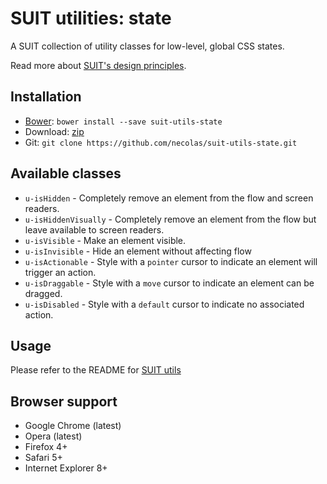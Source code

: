# SUIT utilities: state

A SUIT collection of utility classes for low-level, global CSS states.

Read more about [SUIT's design principles](https://github.com/necolas/suit/).

## Installation

* [Bower](http://bower.io/): `bower install --save suit-utils-state`
* Download: [zip](https://github.com/necolas/suit-utils-state/zipball/master)
* Git: `git clone https://github.com/necolas/suit-utils-state.git`

## Available classes

* `u-isHidden` - Completely remove an element from the flow and screen readers.
* `u-isHiddenVisually` - Completely remove an element from the flow but leave available to screen readers.
* `u-isVisible` - Make an element visible.
* `u-isInvisible` - Hide an element without affecting flow
* `u-isActionable` - Style with a `pointer` cursor to indicate an element will trigger an action.
* `u-isDraggable` - Style with a `move` cursor to indicate an element can be dragged.
* `u-isDisabled` - Style with a `default` cursor to indicate no associated action.

## Usage

Please refer to the README for [SUIT utils](https://github.com/necolas/suit-utils/)

## Browser support

* Google Chrome (latest)
* Opera (latest)
* Firefox 4+
* Safari 5+
* Internet Explorer 8+
